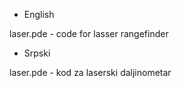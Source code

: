 - English

laser.pde - code for lasser rangefinder


- Srpski

laser.pde - kod za laserski daljinometar
